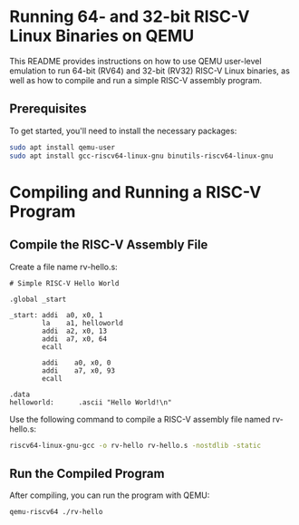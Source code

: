 # Running 64- and 32-bit RISC-V Linux Binaries on QEMU

This README provides instructions on how to use QEMU user-level emulation to run 64-bit (RV64) and 32-bit (RV32) RISC-V Linux binaries, as well as how to compile and run a simple RISC-V assembly program.

## Prerequisites

To get started, you'll need to install the necessary packages:

```bash
sudo apt install qemu-user
sudo apt install gcc-riscv64-linux-gnu binutils-riscv64-linux-gnu
```

# Compiling and Running a RISC-V Program
## Compile the RISC-V Assembly File
Create a file name rv-hello.s:
```
# Simple RISC-V Hello World

.global _start

_start: addi  a0, x0, 1
        la    a1, helloworld
        addi  a2, x0, 13
        addi  a7, x0, 64
        ecall

        addi    a0, x0, 0
        addi    a7, x0, 93
        ecall

.data
helloworld:      .ascii "Hello World!\n"

```
Use the following command to compile a RISC-V assembly file named rv-hello.s:
```bash
riscv64-linux-gnu-gcc -o rv-hello rv-hello.s -nostdlib -static
```
## Run the Compiled Program
After compiling, you can run the program with QEMU:
``` 
qemu-riscv64 ./rv-hello
```
